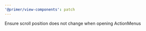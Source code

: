 ```yaml
---
'@primer/view-components': patch
---
```


Ensure scroll position does not change when opening ActionMenus
